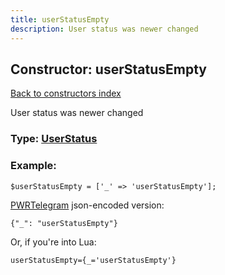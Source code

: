 ```yaml
---
title: userStatusEmpty
description: User status was newer changed
---
```

## Constructor: userStatusEmpty  
[Back to constructors index](index.md)



User status was newer changed




### Type: [UserStatus](../types/UserStatus.md)


### Example:

```
$userStatusEmpty = ['_' => 'userStatusEmpty'];
```  

[PWRTelegram](https://pwrtelegram.xyz) json-encoded version:

```
{"_": "userStatusEmpty"}
```


Or, if you're into Lua:  


```
userStatusEmpty={_='userStatusEmpty'}

```


